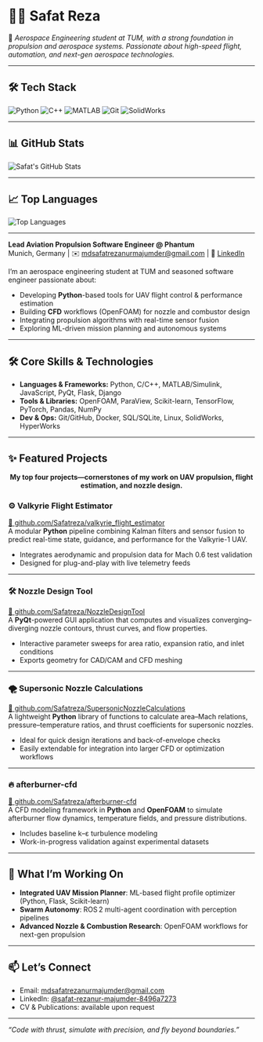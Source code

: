 # 👨‍🚀 Safat Reza

🚀 *Aerospace Engineering student at TUM, with a strong foundation in propulsion and aerospace systems. Passionate about high-speed flight, automation, and next-gen aerospace technologies.*

---

## 🛠️ Tech Stack

![Python](https://img.shields.io/badge/Python-3776AB?style=flat&logo=python&logoColor=white)
![C++](https://img.shields.io/badge/C%2B%2B-00599C?style=flat&logo=c%2B%2B&logoColor=white)
![MATLAB](https://img.shields.io/badge/MATLAB-0076A8?style=flat&logo=matlab&logoColor=white)
![Git](https://img.shields.io/badge/Git-F05032?style=flat&logo=git&logoColor=white)
![SolidWorks](https://img.shields.io/badge/SolidWorks-2A3D61?style=flat&logo=solidworks&logoColor=white)

---

## 📊 GitHub Stats

![Safat's GitHub Stats](https://github-readme-stats.vercel.app/api?username=Safatreza&show_icons=true&hide_title=true&hide=prs&count_private=true&theme=radical)

---

## 📈 Top Languages

![Top Languages](https://github-readme-stats.vercel.app/api/top-langs/?username=Safatreza&layout=compact&theme=radical)

---
**Lead Aviation Propulsion Software Engineer @ Phantum**  
Munich, Germany | ✉️ mdsafatrezanurmajumder@gmail.com | 🔗 [LinkedIn](https://www.linkedin.com/in/safat-rezanur-majumder-8496a7273/)

I’m an aerospace engineering student at TUM and seasoned software engineer passionate about:
- Developing **Python**-based tools for UAV flight control & performance estimation  
- Building **CFD** workflows (OpenFOAM) for nozzle and combustor design  
- Integrating propulsion algorithms with real-time sensor fusion  
- Exploring ML-driven mission planning and autonomous systems  

---

## 🛠️ Core Skills & Technologies

- **Languages & Frameworks:** Python, C/C++, MATLAB/Simulink, JavaScript, PyQt, Flask, Django  
- **Tools & Libraries:** OpenFOAM, ParaView, Scikit-learn, TensorFlow, PyTorch, Pandas, NumPy  
- **Dev & Ops:** Git/GitHub, Docker, SQL/SQLite, Linux, SolidWorks, HyperWorks  

---

## ✨ Featured Projects

<div align="center"> 
  <strong>My top four projects—cornerstones of my work on UAV propulsion, flight estimation, and nozzle design.</strong>
</div>

### ⚙️ Valkyrie Flight Estimator  
[🔗 github.com/Safatreza/valkyrie_flight_estimator](https://github.com/Safatreza/valkyrie_flight_estimator)  
A modular **Python** pipeline combining Kalman filters and sensor fusion to predict real-time state, guidance, and performance for the Valkyrie-1 UAV.  
- Integrates aerodynamic and propulsion data for Mach 0.6 test validation  
- Designed for plug-and-play with live telemetry feeds  

---

### 🛠️ Nozzle Design Tool  
[🔗 github.com/Safatreza/NozzleDesignTool](https://github.com/Safatreza/NozzleDesignTool)  
A **PyQt**-powered GUI application that computes and visualizes converging–diverging nozzle contours, thrust curves, and flow properties.  
- Interactive parameter sweeps for area ratio, expansion ratio, and inlet conditions  
- Exports geometry for CAD/CAM and CFD meshing  

---

### 🌪 Supersonic Nozzle Calculations  
[🔗 github.com/Safatreza/SupersonicNozzleCalculations](https://github.com/Safatreza/SupersonicNozzleCalculations)  
A lightweight **Python** library of functions to calculate area–Mach relations, pressure–temperature ratios, and thrust coefficients for supersonic nozzles.  
- Ideal for quick design iterations and back-of-envelope checks  
- Easily extendable for integration into larger CFD or optimization workflows  

---

### 🔥 afterburner-cfd  
[🔗 github.com/Safatreza/afterburner-cfd](https://github.com/Safatreza/afterburner-cfd)  
A CFD modeling framework in **Python** and **OpenFOAM** to simulate afterburner flow dynamics, temperature fields, and pressure distributions.  
- Includes baseline k–ε turbulence modeling  
- Work-in-progress validation against experimental datasets  

---

## 🚀 What I’m Working On

- **Integrated UAV Mission Planner**: ML-based flight profile optimizer (Python, Flask, Scikit-learn)  
- **Swarm Autonomy**: ROS 2 multi-agent coordination with perception pipelines  
- **Advanced Nozzle & Combustion Research**: OpenFOAM workflows for next-gen propulsion  

---

## 📫 Let’s Connect

- Email: mdsafatrezanurmajumder@gmail.com  
- LinkedIn: [@safat-rezanur-majumder-8496a7273](https://www.linkedin.com/in/safat-rezanur-majumder-8496a7273/)  
- CV & Publications: available upon request  

---

*“Code with thrust, simulate with precision, and fly beyond boundaries.”*  
